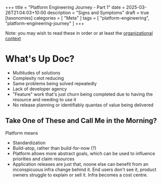 +++
title = "Platform Engineering Journey - Part 1"
date = 2025-03-26T21:04:03+10:00
description = "Signs and Symptoms"
draft = true
[taxonomies]
categories = [ "Meta" ]
tags = [ "platform-engineering", "platform-engineering-journey" ]
+++

Note: you may wish to read these in order or at least the [organizational context](./platform-engineering-journey-part-0.md)

# What's Up Doc?

- Multitudes of solutions
- Complexity not reducing
- Same problems being solved repeatedly
- Lack of developer agency
- "Feature" work that's just churn being completed due to having the resource and needing to use it
- No release planning or identifiably quantas of value being delivered

## Take One of These and Call Me in the Morning?

Platform means

- Standardization
- Build-atop, rather than build-for-now (?)
- Platform allows more abstract goals, which can be used to influence priorities and claim resources
- Application releases are just that, noone else can benefit from an inconspicuous infra change behind it.
  End users don't see it, product owners struggle to explain or sell it.
  Infra becomes a cost centre.
